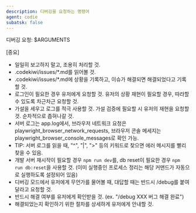 ```yaml
---
description: 디버깅을 요청하는 명령어
agent: codie
subatsk: false
---
```

디버깅 요청:
$ARGUMENTS

[중요]
* 일일히 보고하지 말고, 조용히 처리할 것.
* .codekiwi/issues/*.md를 읽어볼 것.
* .codekiwi/issues/*.md에 상황을 기록하고, 이슈가 해결되면 해결되었다고 기록할 것.
* 로그인이 필요한 경우 유저에게 요청할 것. 유저의 상황 재현이 필요할 경우, 따라할 수 있도록 차근차근 요청할 것.
* 가설을 세우고 로그를 적극 사용할 것. 가설 검증에 필요할 시 유저의 재현을 요청할 것. 순차적으로 좁혀나갈 것.
* 서버 로그는 app.log에서, 브라우저 네트워크 요청은 playwright_browser_network_requests, 브라우저 콘솔 메세지는 playwright_browser_console_messages로 확인 가능.
* TIP: 서버 로그를 읽을 때, "^", "|", ">" 등의 키워드로 찾으면 에러 메시지를 빨리 찾을 수 있음.
* 개발 서버 재시작이 필요할 경우 `npm run dev`를, db reset이 필요한 경우 `npm run db:reset`을 사용할 것. (이미 실행중인 프로세스 정리는 해당 커맨드가 자동으로 실행하도록 설정되어 있음)
* 디버깅 모드에서 유저에게 무언가를 물어볼 때, 대답할 때는 반드시 /debug를 붙여달라고 요청할 것.
* 반드시 해결 여부를 유저에게 확인받을 것. (ex. "/debug XXX 버그 해결 완료")
* 해결되었는지 확인하기 위한 절차를 상세하게 유저에게 안내할 것.